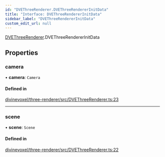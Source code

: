 ```yaml
---
id: "DVEThreeRenderer.DVEThreeRendererInitData"
title: "Interface: DVEThreeRendererInitData"
sidebar_label: "DVEThreeRendererInitData"
custom_edit_url: null
---
```


[DVEThreeRenderer](../modules/DVEThreeRenderer.md).DVEThreeRendererInitData

## Properties

### camera

• **camera**: `Camera`

#### Defined in

[divinevoxel/three-renderer/src/DVEThreeRenderer.ts:23](https://github.com/lucasdamianjohnson/DivineVoxelEngine/blob/596fa7391478620ed460dfb4856ff0a763b91c49/divinevoxel/three-renderer/src/DVEThreeRenderer.ts#L23)

___

### scene

• **scene**: `Scene`

#### Defined in

[divinevoxel/three-renderer/src/DVEThreeRenderer.ts:22](https://github.com/lucasdamianjohnson/DivineVoxelEngine/blob/596fa7391478620ed460dfb4856ff0a763b91c49/divinevoxel/three-renderer/src/DVEThreeRenderer.ts#L22)
